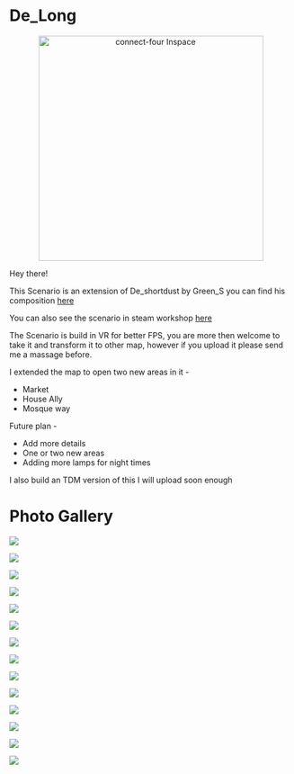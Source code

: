 # De_Long

<p align="center">
  <a href="https://github.com/Ckrcok/De_Long">
    <img
      alt="connect-four Inspace"
      src="https://i.imgur.com/r1D31Zo.jpg"
      width="400"
    />
  </a>
</p>

Hey there!

This Scenario is an extension of De_shortdust by Green_S
you can find his composition <a href="https://steamcommunity.com/sharedfiles/filedetails/?id=2427626848"> here </a>

You can also see the scenario in steam workshop <a href="https://steamcommunity.com/sharedfiles/filedetails/?id=2439952373"> here </a>

The Scenario is build in VR for better FPS, you are more then welcome to take it and transform it to other map, however if you upload it please send me a massage before.

I extended the map to open two new areas in it -

- Market
- House Ally
- Mosque way

Future plan -

- Add more details
- One or two new areas
- Adding more lamps for night times

I also build an TDM version of this I will upload soon enough

# Photo Gallery

[![](https://i.imgur.com/Rru20ks.jpg)](#)

[![](https://i.imgur.com/nfdJpUI.jpg)](#)

[![](https://i.imgur.com/o2Bau6g.jpg)](#)

[![](https://i.imgur.com/SYBamiC.jpg)](#)

[![](https://i.imgur.com/VR6XKvN.jpg)](#)

[![](https://i.imgur.com/pjDIj3T.jpg)](#)

[![](https://i.imgur.com/HvtHWZr.jpg)](#)

[![](https://i.imgur.com/tnIx5io.jpg)](#)

[![](https://i.imgur.com/mlAFu56.jpg)](#)

[![](https://i.imgur.com/qt2Q7HO.jpg)](#)

[![](https://i.imgur.com/8qmaLhO.jpg)](#)

[![](https://i.imgur.com/aixeEkZ.jpg)](#)

[![](https://i.imgur.com/Wf3Z4Wu.jpg)](#)

[![](https://i.imgur.com/Dtthn8Q.jpg)](#)
